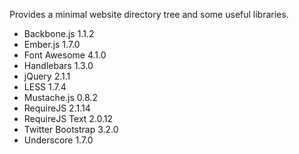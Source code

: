 

Provides a minimal website directory tree and some useful libraries.

* Backbone.js 1.1.2
* Ember.js 1.7.0
* Font Awesome 4.1.0
* Handlebars 1.3.0
* jQuery 2.1.1
* LESS 1.7.4
* Mustache.js 0.8.2
* RequireJS 2.1.14
* RequireJS Text 2.0.12
* Twitter Bootstrap 3.2.0
* Underscore 1.7.0

